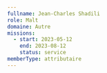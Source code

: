 ```yaml
---
fullname: Jean-Charles Shadili
role: Malt
domaine: Autre
missions:
  - start: 2023-05-12
    end: 2023-08-12
    status: service
memberType: attributaire
---
```


